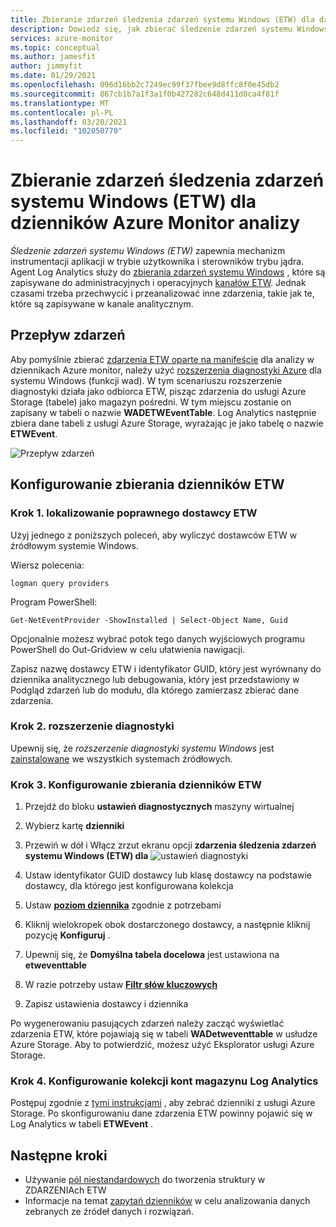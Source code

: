```yaml
---
title: Zbieranie zdarzeń śledzenia zdarzeń systemu Windows (ETW) dla dzienników Azure Monitor analizy
description: Dowiedz się, jak zbierać śledzenie zdarzeń systemu Windows (ETW) do analizy w dziennikach Azure Monitor.
services: azure-monitor
ms.topic: conceptual
ms.author: jamesfit
author: jimmyfit
ms.date: 01/29/2021
ms.openlocfilehash: 096d16bb2c7249ec99f37fbee9d8ffc8f0e45db2
ms.sourcegitcommit: 867cb1b7a1f3a1f0b427282c648d411d0ca4f81f
ms.translationtype: MT
ms.contentlocale: pl-PL
ms.lasthandoff: 03/20/2021
ms.locfileid: "102050770"
---
```

# <a name="collecting-event-tracing-for-windows-etw-events-for-analysis-azure-monitor-logs"></a>Zbieranie zdarzeń śledzenia zdarzeń systemu Windows (ETW) dla dzienników Azure Monitor analizy

*Śledzenie zdarzeń systemu Windows (ETW)* zapewnia mechanizm instrumentacji aplikacji w trybie użytkownika i sterowników trybu jądra. Agent Log Analytics służy do [zbierania zdarzeń systemu Windows](./data-sources-windows-events.md) , które są zapisywane do administracyjnych i operacyjnych [kanałów ETW](/windows/win32/wes/eventmanifestschema-channeltype-complextype). Jednak czasami trzeba przechwycić i przeanalizować inne zdarzenia, takie jak te, które są zapisywane w kanale analitycznym.  

## <a name="event-flow"></a>Przepływ zdarzeń

Aby pomyślnie zbierać [zdarzenia ETW oparte na manifeście](/windows/win32/etw/about-event-tracing#types-of-providers) dla analizy w dziennikach Azure monitor, należy użyć [rozszerzenia diagnostyki Azure](./diagnostics-extension-overview.md) dla systemu Windows (funkcji wad). W tym scenariuszu rozszerzenie diagnostyki działa jako odbiorca ETW, pisząc zdarzenia do usługi Azure Storage (tabele) jako magazyn pośredni. W tym miejscu zostanie on zapisany w tabeli o nazwie **WADETWEventTable**. Log Analytics następnie zbiera dane tabeli z usługi Azure Storage, wyrażając je jako tabelę o nazwie **ETWEvent**.

![Przepływ zdarzeń](./media/data-sources-event-tracing-windows/event-flow.png)

## <a name="configuring-etw-log-collection"></a>Konfigurowanie zbierania dzienników ETW

### <a name="step-1-locate-the-correct-etw-provider"></a>Krok 1. lokalizowanie poprawnego dostawcy ETW

Użyj jednego z poniższych poleceń, aby wyliczyć dostawców ETW w źródłowym systemie Windows.

Wiersz polecenia:

```
logman query providers
```

Program PowerShell:
```
Get-NetEventProvider -ShowInstalled | Select-Object Name, Guid
```
Opcjonalnie możesz wybrać potok tego danych wyjściowych programu PowerShell do Out-Gridview w celu ułatwienia nawigacji.

Zapisz nazwę dostawcy ETW i identyfikator GUID, który jest wyrównany do dziennika analitycznego lub debugowania, który jest przedstawiony w Podgląd zdarzeń lub do modułu, dla którego zamierzasz zbierać dane zdarzenia.

### <a name="step-2-diagnostics-extension"></a>Krok 2. rozszerzenie diagnostyki

Upewnij się, że *rozszerzenie diagnostyki systemu Windows* jest [zainstalowane](./diagnostics-extension-windows-install.md#install-with-azure-portal) we wszystkich systemach źródłowych.

### <a name="step-3-configure-etw-log-collection"></a>Krok 3. Konfigurowanie zbierania dzienników ETW

1. Przejdź do bloku **ustawień diagnostycznych** maszyny wirtualnej

2. Wybierz kartę **dzienniki**

3. Przewiń w dół i Włącz zrzut ekranu opcji **zdarzenia śledzenia zdarzeń systemu Windows (ETW) dla** ![ ustawień diagnostyki](./media/data-sources-event-tracing-windows/enable-event-tracing-windows-collection.png)

4. Ustaw identyfikator GUID dostawcy lub klasę dostawcy na podstawie dostawcy, dla którego jest konfigurowana kolekcja

5. Ustaw [**poziom dziennika**](/windows/win32/etw/configuring-and-starting-an-event-tracing-session) zgodnie z potrzebami

6. Kliknij wielokropek obok dostarczonego dostawcy, a następnie kliknij pozycję **Konfiguruj** .

7. Upewnij się, że **Domyślna tabela docelowa** jest ustawiona na **etweventtable**

8. W razie potrzeby ustaw [**Filtr słów kluczowych**](/windows/win32/wes/defining-keywords-used-to-classify-types-of-events)

9. Zapisz ustawienia dostawcy i dziennika

Po wygenerowaniu pasujących zdarzeń należy zacząć wyświetlać zdarzenia ETW, które pojawiają się w tabeli **WADetweventtable** w usłudze Azure Storage. Aby to potwierdzić, możesz użyć Eksplorator usługi Azure Storage.

### <a name="step-4-configure-log-analytics-storage-account-collection"></a>Krok 4. Konfigurowanie kolekcji kont magazynu Log Analytics

Postępuj zgodnie z [tymi instrukcjami](https://docs.microsoft.com/azure/azure-monitor/essentials/diagnostics-extension-logs#collect-logs-from-azure-storage) , aby zebrać dzienniki z usługi Azure Storage. Po skonfigurowaniu dane zdarzenia ETW powinny pojawić się w Log Analytics w tabeli **ETWEvent** .

## <a name="next-steps"></a>Następne kroki
- Używanie [pól niestandardowych](../logs/custom-fields.md) do tworzenia struktury w ZDARZENIAch ETW
- Informacje na temat [zapytań dzienników](../logs/log-query-overview.md) w celu analizowania danych zebranych ze źródeł danych i rozwiązań.
